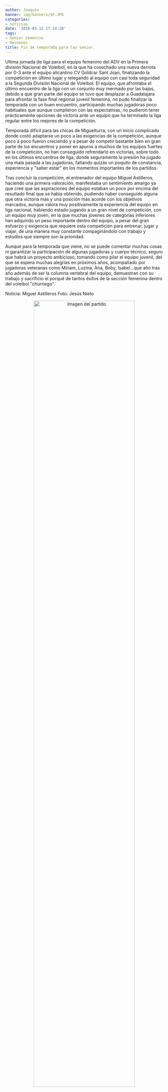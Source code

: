 ```yaml
---
author: Joaquín
banner: img/banners/SF.JPG
categories:
- noticias
date: '2016-03-13 17:14:28'
tags:
- Senior Femenino
- Resúenes
title: Fin de temporada para las senior.
---
```


Ultima jornada de liga para el equipo femenino del ADV en la Primera división Nacional de Voleibol, en la que ha cosechado una nueva derrota por 0-3 ante el equipo alicantino CV Goldcar Sant Joan, finalizando la competición en último lugar y relegando al equipo con casi toda seguridad a la Segunda División Nacional de Voleibol. El equipo, que afrontaba el último encuentro de la liga con un conjunto muy mermado por las bajas, debido a que gran parte del equipo se tuvo que desplazar a Guadalajara para afrontar la fase final regional juvenil femenina, no pudo finalizar la temporada con un buen encuentro, participando muchas jugadoras poco habituales que aunque cumplieron con las expectativas, no pudieron tener prácticamente opciones de victoria ante un equipo que ha terminado la liga regular entre los mejores de la competición. 

Temporada difícil para las chicas de Miguelturra, con un inicio complicado donde costó adaptarse un poco a las exigencias de la competición, aunque poco a poco fueron creciendo y a pesar de competir bastante bien en gran parte de los encuentros y poner en apuros a muchos de los equipos fuertes de la competición, no han conseguido refrendarlo en victorias, sobre todo en los últimos encuentros de liga, donde seguramente la presión ha jugado una mala pasada a las jugadoras, faltando quizás un poquito de constancia, experiencia y "saber estar" en los momentos importantes de los partidos.

Tras concluir la competición, el entrenador del equipo Miguel Astilleros, haciendo una primera valoración, manifestaba un sentimiento amargo ya que cree que las aspiraciones del equipo estaban un poco por encima del resultado final que se había obtenido, pudiendo haber conseguido alguna que otra victoria más y una posición más acorde con los objetivos marcados, aunque valora muy positivamente la experiencia del equipo en liga nacional, habiendo estado jugando a un gran nivel de competición, con un equipo muy joven, en la que muchas jóvenes de categorías inferiores han adquirido un peso importante dentro del equipo, a pesar del gran esfuerzo y exigencia que requiere esta competición para entrenar, jugar y viajar, de una manera muy constante compaginándolo con trabajo y estudios que siempre son la prioridad.  

Aunque para la temporada que viene, no se puede comentar muchas cosas ni garantizar la participación de algunas jugadoras y cuerpo técnico, seguro que habrá un proyecto ambicioso, tomando como pilar el equipo juvenil, del que se espera muchas alegrías en próximos años, acompañado por jugadoras veteranas como Miriam, Luzma, Ana, Boby, Isabel...que año tras año además de ser la columna vertebral del equipo, demuestran con su trabajo y sacrificio el porqué de tantos éxitos de la sección femenina dentro del voleibol "churriego".

Noticia: Miguel Astilleros
Foto: Jesús Nieto

<center>
<a target="_new" href="http://www.advmiguelturra.org/img/banners/SF.JPG"> 
<img alt="Imagen del partido" width="80%" align="center" src="http://www.advmiguelturra.org/img/banners/SF.JPG"/> </a> </center> 


        


